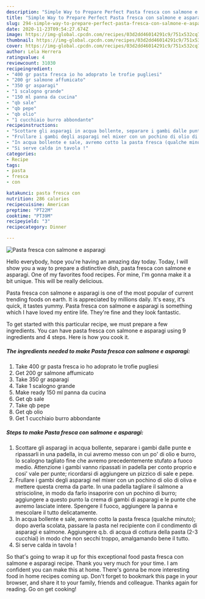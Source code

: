 ```yaml
---
description: "Simple Way to Prepare Perfect Pasta fresca con salmone e asparagi"
title: "Simple Way to Prepare Perfect Pasta fresca con salmone e asparagi"
slug: 294-simple-way-to-prepare-perfect-pasta-fresca-con-salmone-e-asparagi
date: 2020-11-23T09:54:27.674Z
image: https://img-global.cpcdn.com/recipes/03d2dd46014291c9/751x532cq70/pasta-fresca-con-salmone-e-asparagi-recipe-main-photo.jpg
thumbnail: https://img-global.cpcdn.com/recipes/03d2dd46014291c9/751x532cq70/pasta-fresca-con-salmone-e-asparagi-recipe-main-photo.jpg
cover: https://img-global.cpcdn.com/recipes/03d2dd46014291c9/751x532cq70/pasta-fresca-con-salmone-e-asparagi-recipe-main-photo.jpg
author: Lela Herrera
ratingvalue: 4
reviewcount: 31030
recipeingredient:
- "400 gr pasta fresca io ho adoprato le trofie pugliesi"
- "200 gr salmone affumicato"
- "350 gr asparagi"
- "1 scalogno grande"
- "150 ml panna da cucina"
- "qb sale"
- "qb pepe"
- "qb olio"
- "1 cucchiaio burro abbondante"
recipeinstructions:
- "Scottare gli asparagi in acqua bollente, separare i gambi dalle punte e ripassarli in una padella, in cui avremo messo con un po&#39; di olio e burro, lo scalogno tagliato fine che avremo precedentemente stufato a fuoco medio. Attenzione i gambi vanno ripassati in padella per conto proprio e cosi&#39; vale per punte; ricordarsi di aggiungere un pizzico di sale e pepe."
- "Frullare i gambi degli asparagi nel mixer con un pochino di olio di oliva e mettere questa crema da parte. In una padella tagliare il salmone a striscioline, in modo da farlo insaporire con un pochino di burro; aggiungere a questo punto la crema di gambi di asparagi e le punte che avremo lasciate intere. Spengere il fuoco, aggiungere la panna e mescolare il tutto delicatamente."
- "In acqua bollente e sale, avremo cotto la pasta fresca (qualche minuto); dopo averla scolata, passare la pasta nel recipiente con il condimento di asparagi e salmone. Aggiungere q.b. di acqua di cottura della pasta (2-3 cucchiai) in modo che non secchi troppo, amalgamando bene il tutto."
- "Si serve calda in tavola !"
categories:
- Recipe
tags:
- pasta
- fresca
- con

katakunci: pasta fresca con 
nutrition: 286 calories
recipecuisine: American
preptime: "PT22M"
cooktime: "PT39M"
recipeyield: "3"
recipecategory: Dinner

---
```



![Pasta fresca con salmone e asparagi](https://img-global.cpcdn.com/recipes/03d2dd46014291c9/751x532cq70/pasta-fresca-con-salmone-e-asparagi-recipe-main-photo.jpg)

Hello everybody, hope you're having an amazing day today. Today, I will show you a way to prepare a distinctive dish, pasta fresca con salmone e asparagi. One of my favorites food recipes. For mine, I'm gonna make it a bit unique. This will be really delicious.



Pasta fresca con salmone e asparagi is one of the most popular of current trending foods on earth. It is appreciated by millions daily. It's easy, it's quick, it tastes yummy. Pasta fresca con salmone e asparagi is something which I have loved my entire life. They're fine and they look fantastic.


To get started with this particular recipe, we must prepare a few ingredients. You can have pasta fresca con salmone e asparagi using 9 ingredients and 4 steps. Here is how you cook it.

<!--inarticleads1-->

##### The ingredients needed to make Pasta fresca con salmone e asparagi:

1. Take 400 gr pasta fresca io ho adoprato le trofie pugliesi
1. Get 200 gr salmone affumicato
1. Take 350 gr asparagi
1. Take 1 scalogno grande
1. Make ready 150 ml panna da cucina
1. Get qb sale
1. Take qb pepe
1. Get qb olio
1. Get 1 cucchiaio burro abbondante




<!--inarticleads2-->

##### Steps to make Pasta fresca con salmone e asparagi:

1. Scottare gli asparagi in acqua bollente, separare i gambi dalle punte e ripassarli in una padella, in cui avremo messo con un po&#39; di olio e burro, lo scalogno tagliato fine che avremo precedentemente stufato a fuoco medio. Attenzione i gambi vanno ripassati in padella per conto proprio e cosi&#39; vale per punte; ricordarsi di aggiungere un pizzico di sale e pepe.
1. Frullare i gambi degli asparagi nel mixer con un pochino di olio di oliva e mettere questa crema da parte. In una padella tagliare il salmone a striscioline, in modo da farlo insaporire con un pochino di burro; aggiungere a questo punto la crema di gambi di asparagi e le punte che avremo lasciate intere. Spengere il fuoco, aggiungere la panna e mescolare il tutto delicatamente.
1. In acqua bollente e sale, avremo cotto la pasta fresca (qualche minuto); dopo averla scolata, passare la pasta nel recipiente con il condimento di asparagi e salmone. Aggiungere q.b. di acqua di cottura della pasta (2-3 cucchiai) in modo che non secchi troppo, amalgamando bene il tutto.
1. Si serve calda in tavola !




So that's going to wrap it up for this exceptional food pasta fresca con salmone e asparagi recipe. Thank you very much for your time. I am confident you can make this at home. There's gonna be more interesting food in home recipes coming up. Don't forget to bookmark this page in your browser, and share it to your family, friends and colleague. Thanks again for reading. Go on get cooking!
